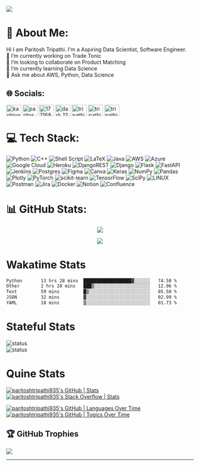 [![](https://visitcount.itsvg.in/api?id=paritoshtripathi935&icon=0&color=0)](https://visitcount.itsvg.in)

# 💫 About Me:
Hi I am Paritosh Tripathi. I'm a Aspiring Data Scientist, Software Engineer.<br>🔭 I’m currently working on Trade Tonic<br>👯 I’m looking to collaborate on Product Matching<br>🌱 I’m currently learning Data Science<br>💬 Ask me about AWS, Python, Data Science


## 🌐 Socials:
<p align="left">
<a href="https://twitter.com/kanhiya_0w0" target="blank"><img align="center" src="https://raw.githubusercontent.com/rahuldkjain/github-profile-readme-generator/master/src/images/icons/Social/twitter.svg" alt="kanhiya_0w0" height="30" width="40" /></a>
<a href="https://linkedin.com/in/paritosh-tripathi-social" target="blank"><img align="center" src="https://raw.githubusercontent.com/rahuldkjain/github-profile-readme-generator/master/src/images/icons/Social/linked-in-alt.svg" alt="paritosh-tripathi-social" height="30" width="40" /></a>
<a href="https://stackoverflow.com/users/17716873" target="blank"><img align="center" src="https://raw.githubusercontent.com/rahuldkjain/github-profile-readme-generator/master/src/images/icons/Social/stack-overflow.svg" alt="17716873" height="30" width="40" /></a>
<a href="https://www.codechef.com/users/dark_1231" target="blank"><img align="center" src="https://cdn.jsdelivr.net/npm/simple-icons@3.1.0/icons/codechef.svg" alt="dark_1231" height="30" width="40" /></a>
<a href="https://www.hackerrank.com/tripathiparitos1" target="blank"><img align="center" src="https://raw.githubusercontent.com/rahuldkjain/github-profile-readme-generator/master/src/images/icons/Social/hackerrank.svg" alt="tripathiparitos1" height="30" width="40" /></a>
<a href="https://www.leetcode.com/tripathiparitosh935" target="blank"><img align="center" src="https://raw.githubusercontent.com/rahuldkjain/github-profile-readme-generator/master/src/images/icons/Social/leet-code.svg" alt="tripathiparitosh935" height="30" width="40" /></a>
<a href="https://www.hackerearth.com/tripathiparitosh935" target="blank"><img align="center" src="https://raw.githubusercontent.com/rahuldkjain/github-profile-readme-generator/master/src/images/icons/Social/hackerearth.svg" alt="tripathiparitosh935" height="30" width="40" /></a>
</p>

# 💻 Tech Stack:
![Python](https://img.shields.io/badge/python-3670A0?style=for-the-badge&logo=python&logoColor=ffdd54) ![C++](https://img.shields.io/badge/c++-%2300599C.svg?style=for-the-badge&logo=c%2B%2B&logoColor=white) ![Shell Script](https://img.shields.io/badge/shell_script-%23121011.svg?style=for-the-badge&logo=gnu-bash&logoColor=white) ![LaTeX](https://img.shields.io/badge/latex-%23008080.svg?style=for-the-badge&logo=latex&logoColor=white) ![Java](https://img.shields.io/badge/java-%23ED8B00.svg?style=for-the-badge&logo=java&logoColor=white) ![AWS](https://img.shields.io/badge/AWS-%23FF9900.svg?style=for-the-badge&logo=amazon-aws&logoColor=white) ![Azure](https://img.shields.io/badge/azure-%230072C6.svg?style=for-the-badge&logo=azure-devops&logoColor=white) ![Google Cloud](https://img.shields.io/badge/Google%20Cloud-%234285F4.svg?style=for-the-badge&logo=google-cloud&logoColor=white) ![Heroku](https://img.shields.io/badge/heroku-%23430098.svg?style=for-the-badge&logo=heroku&logoColor=white) ![DjangoREST](https://img.shields.io/badge/DJANGO-REST-ff1709?style=for-the-badge&logo=django&logoColor=white&color=ff1709&labelColor=gray) ![Django](https://img.shields.io/badge/django-%23092E20.svg?style=for-the-badge&logo=django&logoColor=white) ![Flask](https://img.shields.io/badge/flask-%23000.svg?style=for-the-badge&logo=flask&logoColor=white) ![FastAPI](https://img.shields.io/badge/FastAPI-005571?style=for-the-badge&logo=fastapi) ![Jenkins](https://img.shields.io/badge/jenkins-%232C5263.svg?style=for-the-badge&logo=jenkins&logoColor=white) ![Postgres](https://img.shields.io/badge/postgres-%23316192.svg?style=for-the-badge&logo=postgresql&logoColor=white) 	![Figma](https://img.shields.io/badge/figma-%23F24E1E.svg?style=for-the-badge&logo=figma&logoColor=white) ![Canva](https://img.shields.io/badge/Canva-%2300C4CC.svg?style=for-the-badge&logo=Canva&logoColor=white) ![Keras](https://img.shields.io/badge/Keras-%23D00000.svg?style=for-the-badge&logo=Keras&logoColor=white) ![NumPy](https://img.shields.io/badge/numpy-%23013243.svg?style=for-the-badge&logo=numpy&logoColor=white) ![Pandas](https://img.shields.io/badge/pandas-%23150458.svg?style=for-the-badge&logo=pandas&logoColor=white) ![Plotly](https://img.shields.io/badge/Plotly-%233F4F75.svg?style=for-the-badge&logo=plotly&logoColor=white) ![PyTorch](https://img.shields.io/badge/PyTorch-%23EE4C2C.svg?style=for-the-badge&logo=PyTorch&logoColor=white) ![scikit-learn](https://img.shields.io/badge/scikit--learn-%23F7931E.svg?style=for-the-badge&logo=scikit-learn&logoColor=white) ![TensorFlow](https://img.shields.io/badge/TensorFlow-%23FF6F00.svg?style=for-the-badge&logo=TensorFlow&logoColor=white) ![SciPy](https://img.shields.io/badge/SciPy-%230C55A5.svg?style=for-the-badge&logo=scipy&logoColor=%white) ![LINUX](https://img.shields.io/badge/Linux-FCC624?style=for-the-badge&logo=linux&logoColor=black) ![Postman](https://img.shields.io/badge/Postman-FF6C37?style=for-the-badge&logo=postman&logoColor=white) ![Jira](https://img.shields.io/badge/jira-%230A0FFF.svg?style=for-the-badge&logo=jira&logoColor=white) ![Docker](https://img.shields.io/badge/docker-%230db7ed.svg?style=for-the-badge&logo=docker&logoColor=white) ![Notion](https://img.shields.io/badge/Notion-%23000000.svg?style=for-the-badge&logo=notion&logoColor=white) ![Confluence](https://img.shields.io/badge/confluence-%23172BF4.svg?style=for-the-badge&logo=confluence&logoColor=white)
# 📊 GitHub Stats:
<p align="center">
    <img src="https://streak-stats.demolab.com?user=ParitoshTripathi935&theme=tokyonight_duo&border_radius=6.4"/>
</p>

<p align="center">
    <img src="https://github-readme-activity-graph.vercel.app/graph?username=paritoshtripathi935&theme=github-compact"/>
</p>

# Wakatime Stats
<!--START_SECTION:waka-->

```txt
Python       13 hrs 28 mins  ██████████████████▓░░░░░░   74.50 %
Other        2 hrs 20 mins   ███▒░░░░░░░░░░░░░░░░░░░░░   12.96 %
Text         59 mins         █▒░░░░░░░░░░░░░░░░░░░░░░░   05.50 %
JSON         32 mins         ▓░░░░░░░░░░░░░░░░░░░░░░░░   02.99 %
YAML         18 mins         ▒░░░░░░░░░░░░░░░░░░░░░░░░   01.73 %
```

<!--END_SECTION:waka-->

# Stateful Stats
![status](https://badge.stateful.com/paritoshtripathi935/status.svg) <br> ![status](https://badge.stateful.com/paritoshtripathi935/dnd.svg)

# Quine Stats
[![paritoshtripathi935's GitHub | Stats](https://stats.quine.sh/paritoshtripathi935/github?theme=dark)](https://quine.sh?utm_source=widgets&utm_campaign=paritoshtripathi935) [![paritoshtripathi935's Stack Overflow | Stats](https://stats.quine.sh/paritoshtripathi935/stack-overflow?theme=dark)](https://quine.sh?utm_source=widgets&utm_campaign=paritoshtripathi935)

[![paritoshtripathi935's GitHub | Languages Over Time](https://stats.quine.sh/paritoshtripathi935/languages-over-time?theme=dark)](https://quine.sh?utm_source=widgets&utm_campaign=paritoshtripathi935)[![paritoshtripathi935's GitHub | Topics Over Time](https://stats.quine.sh/paritoshtripathi935/topics-over-time?theme=dark)](https://quine.sh?utm_source=widgets&utm_campaign=paritoshtripathi935)

## 🏆 GitHub Trophies
![](https://github-profile-trophy.vercel.app/?username=paritoshtripathi935&theme=radical&no-frame=false&no-bg=true&margin-w=4)

---
